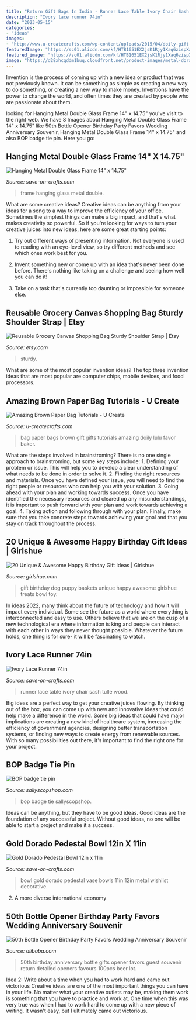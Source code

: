 ```yaml
---
title: "Return Gift Bags In India - Runner Lace Table Ivory Chair Sash Tulle Wood"
description: "Ivory lace runner 74in"
date: "2023-05-15"
categories:
- "ideas"
images:
- "http://www.u-createcrafts.com/wp-content/uploads/2015/04/doily-gift-bags.jpg"
featuredImage: "https://sc01.alicdn.com/kf/HTB1651EX2jsK1Rjy1Xaq6zispXau/234323427/HTB1651EX2jsK1Rjy1Xaq6zispXau.jpg"
featured_image: "https://sc01.alicdn.com/kf/HTB1651EX2jsK1Rjy1Xaq6zispXau/234323427/HTB1651EX2jsK1Rjy1Xaq6zispXau.jpg"
image: "https://d28xhcgddm1buq.cloudfront.net/product-images/metal-dorado-bowl-gold-12-11-rt-1.jpg"
---
```



Invention is the process of coming up with a new idea or product that was not previously known. It can be something as simple as creating a new way to do something, or creating a new way to make money. Inventions have the power to change the world, and often times they are created by people who are passionate about them.

	

		
looking for Hanging Metal Double Glass Frame 14&quot; x 14.75&quot; you've visit to the right web. We have 8 Images about Hanging Metal Double Glass Frame 14&quot; x 14.75&quot; like 50th Bottle Opener Birthday Party Favors Wedding Anniversary Souvenir, Hanging Metal Double Glass Frame 14&quot; x 14.75&quot; and also BOP badge tie pin. Here you go:
		
    
## Hanging Metal Double Glass Frame 14&quot; X 14.75&quot;

<img loading=lazy src="https://d28xhcgddm1buq.cloudfront.net/product-images/photo-frame-metal-hanging-14x14in-1.jpg" onerror="this.onerror=null;this.src='https://tse4.mm.bing.net/th?id=OIP.tgFqycyvT9oMxCbFobZEvgHaLH&amp;pid=15.1';" alt="Hanging Metal Double Glass Frame 14&quot; x 14.75&quot;">

_Source: save-on-crafts.com_

>frame hanging glass metal double. 

	

What are some creative ideas?
Creative ideas can be anything from your ideas for a song to a way to improve the efficiency of your office. Sometimes the simplest things can make a big impact, and that's what makes creativity so powerful. So if you're looking for ways to turn your creative juices into new ideas, here are some great starting points: 
1. Try out different ways of presenting information. Not everyone is used to reading with an eye-level view, so try different methods and see which ones work best for you.

2. Invent something new or come up with an idea that's never been done before. There's nothing like taking on a challenge and seeing how well you can do it!

3. Take on a task that's currently too daunting or impossible for someone else.

    
## Reusable Grocery Canvas Shopping Bag Sturdy Shoulder Strap | Etsy

<img loading=lazy src="https://i.etsystatic.com/26635639/r/il/9befec/2785163809/il_1588xN.2785163809_dr7s.jpg" onerror="this.onerror=null;this.src='https://tse1.mm.bing.net/th?id=OIP.-5wZRZutOBxkUAslPEAMMgHaKu&amp;pid=15.1';" alt="Reusable Grocery Canvas Shopping Bag Sturdy Shoulder Strap | Etsy">

_Source: etsy.com_

>sturdy. 

	

What are some of the most popular invention ideas?
The top three invention ideas that are most popular are computer chips, mobile devices, and food processors.

    
## Amazing Brown Paper Bag Tutorials - U Create

<img loading=lazy src="http://www.u-createcrafts.com/wp-content/uploads/2015/04/doily-gift-bags.jpg" onerror="this.onerror=null;this.src='https://tse1.mm.bing.net/th?id=OIP.f2NpUKEaAeQpbC7SJdX6IAAAAA&amp;pid=15.1';" alt="Amazing Brown Paper Bag Tutorials - U Create">

_Source: u-createcrafts.com_

>bag paper bags brown gift gifts tutorials amazing doily lulu favor baker. 

	

What are the steps involved in brainstroming?
There is no one single approach to brainstroming, but some key steps include: 1. Defining your problem or issue. This will help you to develop a clear understanding of what needs to be done in order to solve it. 2. Finding the right resources and materials. Once you have defined your issue, you will need to find the right people or resources who can help you with your solution. 3. Going ahead with your plan and working towards success. Once you have identified the necessary resources and cleared up any misunderstandings, it is important to push forward with your plan and work towards achieving a goal. 4. Taking action and following through with your plan. Finally, make sure that you take concrete steps towards achieving your goal and that you stay on track throughout the process.

    
## 20 Unique &amp; Awesome Happy Birthday Gift Ideas | Girlshue

<img loading=lazy src="http://www.girlshue.com/wp-content/uploads/2016/07/unnamed-file-4091.jpg" onerror="this.onerror=null;this.src='https://tse3.mm.bing.net/th?id=OIP.3oFxbcZqKhu32ODAaS_cngHaJ3&amp;pid=15.1';" alt="20 Unique &amp; Awesome Happy Birthday Gift Ideas | Girlshue">

_Source: girlshue.com_

>gift birthday dog puppy baskets unique happy awesome girlshue treats bowl toy. 

	

In ideas 2022, many think about the future of technology and how it will impact every individual. Some see the future as a world where everything is interconnected and easy to use. Others believe that we are on the cusp of a new technological era where information is king and people can interact with each other in ways they never thought possible. Whatever the future holds, one thing is for sure- it will be fascinating to watch.

    
## Ivory Lace Runner 74in

<img loading=lazy src="https://d28xhcgddm1buq.cloudfront.net/product-images/ivory-tulle-runner-12-74-tp-1.jpg" onerror="this.onerror=null;this.src='https://tse1.mm.bing.net/th?id=OIP.jRwowZZdBvqyaER01n0INgHaLH&amp;pid=15.1';" alt="Ivory Lace Runner 74in">

_Source: save-on-crafts.com_

>runner lace table ivory chair sash tulle wood. 

	

Big ideas are a perfect way to get your creative juices flowing. By thinking out of the box, you can come up with new and innovative ideas that could help make a difference in the world. Some big ideas that could have major implications are creating a new kind of healthcare system, increasing the efficiency of government agencies, designing better transportation systems, or finding new ways to create energy from renewable sources. With so many possibilities out there, it's important to find the right one for your project.

    
## BOP Badge Tie Pin

<img loading=lazy src="http://sallyscopshop.com/image/cache/catalog/BOPBDG.JPG.JPG-746x1000.jpeg" onerror="this.onerror=null;this.src='https://tse2.mm.bing.net/th?id=OIP.qI6DhV5TsQ6__pFYyu7OTwHaJ7&amp;pid=15.1';" alt="BOP badge tie pin">

_Source: sallyscopshop.com_

>bop badge tie sallyscopshop. 

	

Ideas can be anything, but they have to be good ideas. Good ideas are the foundation of any successful project. Without good ideas, no one will be able to start a project and make it a success.

    
## Gold Dorado Pedestal Bowl 12in X 11in

<img loading=lazy src="https://d28xhcgddm1buq.cloudfront.net/product-images/metal-dorado-bowl-gold-12-11-rt-1.jpg" onerror="this.onerror=null;this.src='https://tse1.mm.bing.net/th?id=OIP.qjIjpuddsAt6MUNSTuAHaAHaLK&amp;pid=15.1';" alt="Gold Dorado Pedestal Bowl 12in x 11in">

_Source: save-on-crafts.com_

>bowl gold dorado pedestal vase bowls 11in 12in metal wishlist decorative. 

	

2. A more diverse international economy 

    
## 50th Bottle Opener Birthday Party Favors Wedding Anniversary Souvenir

<img loading=lazy src="https://sc01.alicdn.com/kf/HTB1651EX2jsK1Rjy1Xaq6zispXau/234323427/HTB1651EX2jsK1Rjy1Xaq6zispXau.jpg" onerror="this.onerror=null;this.src='https://tse2.mm.bing.net/th?id=OIP.JnO3qZedXpwbs_wa_javAwHaHa&amp;pid=15.1';" alt="50th Bottle Opener Birthday Party Favors Wedding Anniversary Souvenir">

_Source: alibaba.com_

>50th birthday anniversary bottle gifts opener favors guest souvenir return detailed openers favours 100pcs beer lot. 

	

Idea 2: Write about a time when you had to work hard and came out victorious
Creative ideas are one of the most important things you can have in your life. No matter what your creative outlets may be, making them work is something that you have to practice and work at. One time when this was very true was when I had to work hard to come up with a new piece of writing. It wasn't easy, but I ultimately came out victorious.

